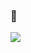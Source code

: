 ### 🌱

<!--
**seoeunbae/seoeunbae** is a ✨ _special_ ✨ repository because its `README.md` (this file) appears on your GitHub profile.

Here are some ideas to get you started:

- 🔭 I’m currently working on ...
- 🌱 I’m currently learning ...
- 👯 I’m looking to collaborate on ...
- 🤔 I’m looking for help with ...
- 💬 Ask me about ...
- 📫 How to reach me: ...
- 😄 Pronouns: ...
- ⚡ Fun fact: ...
-->
<a href="https://www.notion.so/Today-I-Learned-c3e136c7d5bf4b979411dad84ab00e8b" target="_blank"><img src="https://img.shields.io/badge/Today.I.Learnd-000000?style=flat-square&logo=Notion&logoColor=white"/></a>
